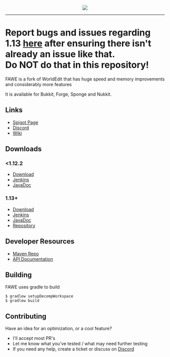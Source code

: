 <p align="center">
  <img src="https://i.imgur.com/Fog5fDB.png">
</p>

---

# Report bugs and issues regarding 1.13 [here](https://github.com/IntellectualSites/FastAsyncWorldEdit-1.13/issues/new) after ensuring there isn't already an issue like that. <br> Do NOT do that in this repository!

FAWE is a fork of WorldEdit that has huge speed and memory improvements and considerably more features

It is available for Bukkit, Forge, Sponge and Nukkit.

## Links 

* [Spigot Page](https://www.spigotmc.org/threads/fast-async-worldedit.100104/)
* [Discord](https://discord.gg/ngZCzbU)
* [Wiki](https://github.com/boy0001/FastAsyncWorldedit/wiki)

## Downloads
### <1.12.2
* [Download](https://empcraft.com/fawe/download/?bukkit)
* [Jenkins](https://ci.athion.net/job/FastAsyncWorldEdit/)
* [JavaDoc](https://ci.athion.net/job/FastAsyncWorldEdit/javadoc/)

### 1.13+
* [Download](https://empcraft.com/fawe/download/?bukkit113)
* [Jenkins](https://ci.athion.net/job/FastAsyncWorldEdit-1.13/)
* [JavaDoc](https://ci.athion.net/job/FastAsyncWorldEdit-1.13/javadoc/)
* [Repository](https://github.com/IntellectualSites/FastAsyncWorldEdit-1.13)

## Developer Resources
* [Maven Repo](http://ci.athion.net/job/FastAsyncWorldEdit/ws/mvn/)
* [API Documentation](https://github.com/boy0001/FastAsyncWorldedit/wiki/API)

## Building
FAWE uses gradle to build

```
$ gradlew setupDecompWorkspace
$ gradlew build
```

## Contributing
Have an idea for an optimization, or a cool feature?
 - I'll accept most PR's
 - Let me know what you've tested / what may need further testing
 - If you need any help, create a ticket or discuss on [Discord](https://discord.gg/ngZCzbU)

